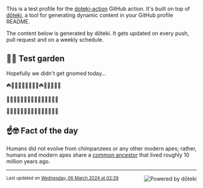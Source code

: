 This is a test profile for the [doteki-action](https://github.com/welpo/doteki-action) GitHub action. It's built on top of [dōteki](https://doteki.org), a tool for generating dynamic content in your GitHub profile README.

The content below is generated by dōteki. It gets updated on every push, pull request and on a weekly schedule.

## 👨‍🌾 Test garden

Hopefully we didn't get gnomed today…

<!-- garden start -->
☘️🌳🌱🌿🌸🌲🐛🐇🌸☘️🐇🌻🌱🌱🌿
<!-- garden end --><!-- garden start -->
🌲🌸🌼🦋🥀🌳🌼🍄🌲🌺🌸🌸🐸🌺🌲
<!-- garden end --><!-- garden start -->
🌳🥀🌳🌻🌼🌿🦋🌻🌸🌱🌿🌸🌳🌳🌺
<!-- garden end -->

## ☝️🤓 Fact of the day

<!-- did_you_know start -->
Humans did not evolve from chimpanzees or any other modern apes; rather, humans and modern apes share a [common ancestor](https://en.wikipedia.org/wiki/Chimpanzee%E2%80%93human_last_common_ancestor) that lived roughly 10 million years ago.
<!-- did_you_know end -->

---

<a href="https://doteki.org"><img src="https://img.shields.io/badge/powered_by-d%C5%8Dteki-0?style=flat-square&labelColor=202b2d&color=5E936C" align="right" alt="Powered by dōteki"></a> <div style="text-align: left;"><sub>
<!-- last_updated start -->Last updated on <a href="https://github.com/welpo/doteki-action/actions/workflows/ci.yaml">Wednesday, 06 March 2024 at 02:29<!-- last_updated end --></sub></div>
